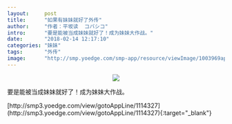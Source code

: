 ```yaml
---
layout:     post
title:      "如果有妹妹就好了外传"
author:     "作者：平坂读  コバシコ"
intro:      "要是能被当成妹妹就好了！成为妹妹大作战。"
date:       "2018-02-14 12:17:10"
categories: "妹妹"
tags:       "外传"
image:      "http://smp.yoedge.com/smp-app/resource/viewImage/1003969appline.png"
---
```

<div style="text-align: center">
<p><img src="http://smp.yoedge.com/smp-app/resource/viewImage/1003969appline.png"/></p>
</div>
<p class="post-meta">
<span>要是能被当成妹妹就好了！成为妹妹大作战。</span>
</p>
[http://smp3.yoedge.com/view/gotoAppLine/1114327](http://smp3.yoedge.com/view/gotoAppLine/1114327){:target="_blank"}


